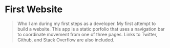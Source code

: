 # First Website
>Who I am during my first steps as a developer.
My first attempt to build a website.  This app is a static porfolio that uses a navigation bar to coordinate movement from one of three pages. Links to Twitter, Github, and Stack Overflow are also included.
